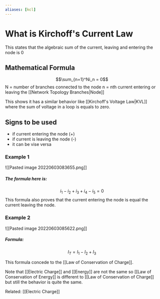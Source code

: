 ```yaml
---
aliases: [kcl]
---
```


# What is Kirchoff's Current Law
This states that the algebraic sum of the current, leaving and entering the node is 0

## Mathematical Formula
$$\sum_{n=1}^Ni_n = 0$$
N = number of branches connected to the node
n = nth current entering or leaving the [[Network Topology Branches|Node]]


This shows it has a similar behavior like [[Kirchoff's Voltage Law|KVL]] where the sum of voltage in a loop is equals to zero.

## Signs to be used
- if current entering the node (+)
- if current is leaving the node (-)
- it can be vise versa


### Example 1
![[Pasted image 20220603083655.png]]
##### The formula here is:
$$i_1 - i_2 + i_3 +i_4 - i_5 = 0$$
This formula also proves that the current entering the node is equal the current leaving the node.

### Example 2
![[Pasted image 20220603085622.png]]

##### Formula:
$$I_T = I_1 - I_2 + I_3$$

This formula concede to the [[Law of Conservation of Charge]].

Note that [[Electric Charge]] and [[Energy]] are not the same so [[Law of Conservation of Energy]] is different to [[Law of Conservation of Charge]] but still the behavior is quite the same.

Related: [[Electric Charge]]

